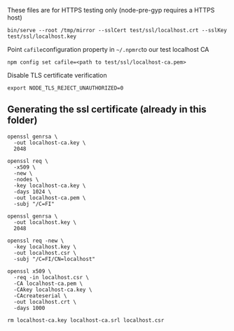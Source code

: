 These files are for HTTPS testing only (node-pre-gyp requires a HTTPS host)

    bin/serve --root /tmp/mirror --sslCert test/ssl/localhost.crt --sslKey test/ssl/localhost.key

Point `cafile`configuration property in `~/.npmrc`to our test localhost CA

    npm config set cafile=<path to test/ssl/localhost-ca.pem>

Disable TLS certificate verification

    export NODE_TLS_REJECT_UNAUTHORIZED=0

## Generating the ssl certificate (already in this folder)

```
openssl genrsa \
  -out localhost-ca.key \
  2048

openssl req \
  -x509 \
  -new \
  -nodes \
  -key localhost-ca.key \
  -days 1024 \
  -out localhost-ca.pem \
  -subj "/C=FI"

openssl genrsa \
  -out localhost.key \
  2048

openssl req -new \
  -key localhost.key \
  -out localhost.csr \
  -subj "/C=FI/CN=localhost"

openssl x509 \
  -req -in localhost.csr \
  -CA localhost-ca.pem \
  -CAkey localhost-ca.key \
  -CAcreateserial \
  -out localhost.crt \
  -days 1000

rm localhost-ca.key localhost-ca.srl localhost.csr
```
